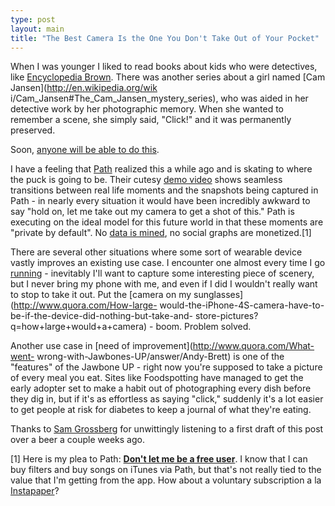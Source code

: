 ```yaml
---
type: post
layout: main
title: "The Best Camera Is the One You Don't Take Out of Your Pocket"
---
```

When I was younger I liked to read books about kids who were detectives, like
[Encyclopedia Brown](http://en.wikipedia.org/wiki/Encyclopedia_Brown). There
was another series about a girl named [Cam Jansen](http://en.wikipedia.org/wik
i/Cam_Jansen#The_Cam_Jansen_mystery_series), who was aided in her detective
work by her photographic memory. When she wanted to remember a scene, she
simply said, "Click!" and it was permanently preserved.

Soon, [anyone will be able to do
this](http://bits.blogs.nytimes.com/2011/12/18/wearing-your-computer-on-your-sleeve/).

I have a feeling that [Path](http://path.com) realized this a while ago and is
skating to where the puck is going to be. Their cutesy [demo
video](http://www.youtube.com/watch?v=KQwA5tWIMIc) shows seamless transitions
between real life moments and the snapshots being captured in Path - in nearly
every situation it would have been incredibly awkward to say "hold on, let me
take out my camera to get a shot of this." Path is executing on the ideal
model for this future world in that these moments are "private by default". No
[data is mined](http://daringfireball.net/linked/2011/03/25/color-digging), no
social graphs are monetized.[1]

There are several other situations where some sort of wearable device vastly
improves an existing use case. I encounter one almost every time I go
[running](https://twitter.com/#!/andrewpbrett/status/39046414503772160) -
inevitably I'll want to capture some interesting piece of scenery, but I never
bring my phone with me, and even if I did I wouldn't really want to stop to
take it out. Put the [camera on my sunglasses](http://www.quora.com/How-large-
would-the-iPhone-4S-camera-have-to-be-if-the-device-did-nothing-but-take-and-
store-pictures?q=how+large+would+a+camera) - boom. Problem solved.

Another use case in [need of improvement](http://www.quora.com/What-went-
wrong-with-Jawbones-UP/answer/Andy-Brett) is one of the "features" of the
Jawbone UP - right now you're supposed to take a picture of every meal you
eat. Sites like Foodspotting have managed to get the early adopter set to make
a habit out of photographing every dish before they dig in, but if it's as
effortless as saying "click," suddenly it's a lot easier to get people at risk
for diabetes to keep a journal of what they're eating.

Thanks to [Sam Grossberg](http://twitter.com/samgrossberg) for unwittingly
listening to a first draft of this post over a beer a couple weeks ago.

[1] Here is my plea to Path: [**Don't let me be a free
user**](http://blog.pinboard.in/2011/12/don_t_be_a_free_user/). I know that I
can buy filters and buy songs on iTunes via Path, but that's not really tied
to the value that I'm getting from the app. How about a voluntary subscription
a la [Instapaper](http://instapaper.com)?

